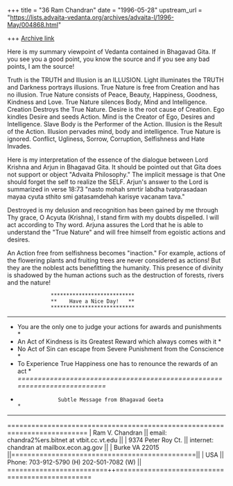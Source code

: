 +++
title = "36 Ram Chandran"
date = "1996-05-28"
upstream_url = "https://lists.advaita-vedanta.org/archives/advaita-l/1996-May/004868.html"

+++
[Archive link](https://lists.advaita-vedanta.org/archives/advaita-l/1996-May/004868.html)

Here is my summary viewpoint of Vedanta contained in Bhagavad Gita.  If you
see you a good point, you know the source and if you see any bad points,
I am the source!


Truth is the TRUTH and Illusion is an ILLUSION.
Light illuminates the TRUTH and Darkness portrays illusions.
True Nature is free from Creation and has no illusion.
True Nature consists of Peace, Beauty, Happiness, Goodness,
Kindness and Love.
True Nature silences Body, Mind and Intelligence.
Creation Destroys the True Nature.
Desire is the root cause of Creation.
Ego kindles Desire and seeds Action.
Mind is the Creator of Ego, Desires and Intelligence.
Slave Body is the Performer of  the Action.
Illusion is the Result of the Action.
Illusion pervades mind, body and intelligence.
True Nature is ignored.
Conflict, Ugliness, Sorrow, Corruption, Selfishness and Hate
Invades.


Here is my interpretation of the essence of the dialogue between
Lord Krishna and Arjun in Bhagavad Gita. It should be pointed out
that Gita does not support or object "Advaita Philosophy." The
implicit message is that One should forget the self to realize
the SELF.  Arjun's answer to the Lord is summarized in verse
18:73 "nasto mohah smrtir labdha tvatprasadaan mayaa cyuta sthito
 smi gatasamdehah karisye vacanam tava."

Destroyed is my delusion and recognition has been gained by me
through Thy grace, O Acyuta (Krishna), I stand firm with my
doubts dispelled. I will act according to Thy word. Arjuna
assures the Lord that he is able to understand the "True Nature"
and will free himself from egoistic actions and desires.

An Action free from selfishness becomes "inaction." For example,
actions of the flowering plants and fruiting trees are never
considered as actions! But they are the noblest acts benefitting
the humanity. This presence of divinity is shadowed by the human
actions such as the destruction of forests, rivers and the
nature!

                  ***************************
                  **    Have a Nice Day!   **
                  ***************************

***************************************************************************
*  You are the only one to judge your actions for awards and punishments  *
*  An Act of Kindness is its Greatest Reward which always comes with it   *
*  No Act of Sin can escape from Severe Punishment from the Conscience    *
*  To Experience True Happiness one has to renounce the rewards of an act *
*=========================================================================*
*                  Subtle Message from Bhagavad Geeta                     *
***************************************************************************

 ==========================================================================
|   Ram V. Chandran      || email: chandra2%ers.bitnet at vtbit.cc.vt.edu   ||
|   9374 Peter Roy Ct.   || internet: chandran at mailbox.econ.ag.gov       ||
|   Burke VA 22015       ||==============================================||
|   USA                  || Phone: 703-912-5790 (H)  202-501-7082 (W)    ||
=========================++================================================

